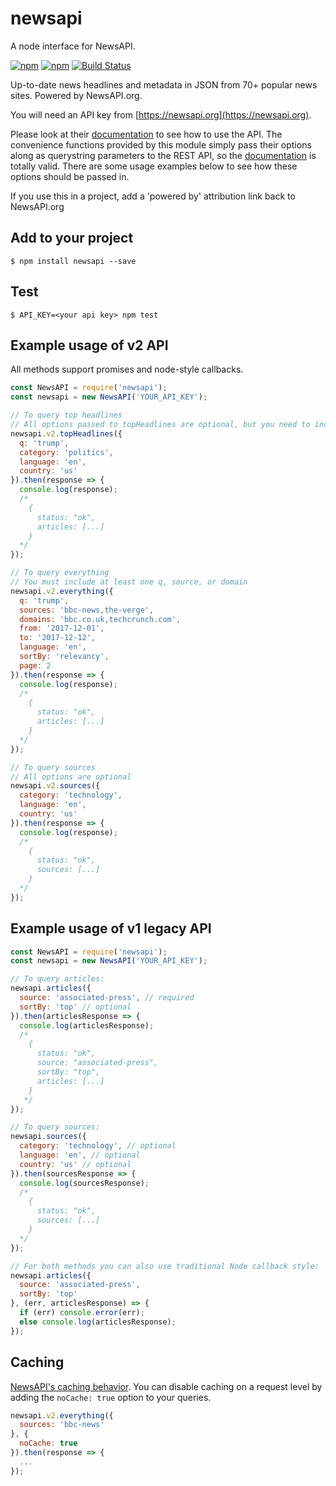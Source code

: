 # newsapi

A node interface for NewsAPI.

[![npm](https://img.shields.io/npm/v/newsapi.svg)](https://www.npmjs.com/package/newsapi)
[![npm](https://img.shields.io/npm/dt/newsapi.svg)](https://www.npmjs.com/package/newsapi)
[![Build Status](https://travis-ci.org/bzarras/newsapi.svg?branch=master)](https://travis-ci.org/bzarras/newsapi)

Up-to-date news headlines and metadata in JSON from 70+ popular news sites. Powered by NewsAPI.org.

You will need an API key from [https://newsapi.org](https://newsapi.org).

Please look at their [documentation](https://newsapi.org/docs) to see how to use the API. The convenience functions provided by this module
simply pass their options along as querystring parameters to the REST API, so the [documentation](https://newsapi.org/docs)
is totally valid. There are some usage examples below to see how these options should be passed in.

If you use this in a project, add a 'powered by' attribution link back to NewsAPI.org

## Add to your project
```shell
$ npm install newsapi --save
```

## Test
```shell
$ API_KEY=<your api key> npm test
```

## Example usage of v2 API
All methods support promises and node-style callbacks.
```js
const NewsAPI = require('newsapi');
const newsapi = new NewsAPI('YOUR_API_KEY');

// To query top headlines
// All options passed to topHeadlines are optional, but you need to include at least one of them
newsapi.v2.topHeadlines({
  q: 'trump',
  category: 'politics',
  language: 'en',
  country: 'us'
}).then(response => {
  console.log(response);
  /*
    {
      status: "ok",
      articles: [...]
    }
  */
});

// To query everything
// You must include at least one q, source, or domain
newsapi.v2.everything({
  q: 'trump',
  sources: 'bbc-news,the-verge',
  domains: 'bbc.co.uk,techcrunch.com',
  from: '2017-12-01',
  to: '2017-12-12',
  language: 'en',
  sortBy: 'relevancy',
  page: 2
}).then(response => {
  console.log(response);
  /*
    {
      status: "ok",
      articles: [...]
    }
  */
});

// To query sources
// All options are optional
newsapi.v2.sources({
  category: 'technology',
  language: 'en',
  country: 'us'
}).then(response => {
  console.log(response);
  /*
    {
      status: "ok",
      sources: [...]
    }
  */
});
```

## Example usage of v1 legacy API
```js
const NewsAPI = require('newsapi');
const newsapi = new NewsAPI('YOUR_API_KEY');

// To query articles:
newsapi.articles({
  source: 'associated-press', // required
  sortBy: 'top' // optional
}).then(articlesResponse => {
  console.log(articlesResponse);
  /*
    {
      status: "ok",
      source: "associated-press",
      sortBy: "top",
      articles: [...]
    }
   */
});

// To query sources:
newsapi.sources({
  category: 'technology', // optional
  language: 'en', // optional
  country: 'us' // optional
}).then(sourcesResponse => {
  console.log(sourcesResponse);
  /*
    {
      status: "ok",
      sources: [...]
    }
  */
});

// For both methods you can also use traditional Node callback style:
newsapi.articles({
  source: 'associated-press',
  sortBy: 'top'
}, (err, articlesResponse) => {
  if (err) console.error(err);
  else console.log(articlesResponse);
});
```

## Caching
[NewsAPI's caching behavior](https://newsapi.org/docs/caching).
You can disable caching on a request level by adding the `noCache: true` option to your queries.
```js
newsapi.v2.everything({
  sources: 'bbc-news'
}, {
  noCache: true
}).then(response => {
  ...
});
```
